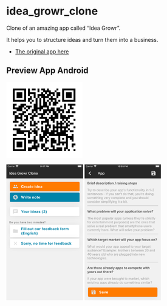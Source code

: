 # idea_growr_clone

Clone of an amazing app called “Idea Growr”.

It helps you to structure ideas and turn them into a business.

- [The original app here](https://play.google.com/store/apps/details?id=com.juliushuijnk.tools.ideagrowr)

## Preview App Android

![APK](/assets/images/qrcode_apk.png?raw=true "Optional Title")  

<img src="/assets/images/screen_01.png" width="40%">  <img src="/assets/images/screen_02.png" width="40%">
